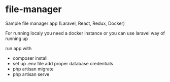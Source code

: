 # file-manager
Sample file manager app (Laravel, React, Redux, Docker)

For running localy you need a docker instance or you can use laravel way of running up

run app with
 - composer install
 - set up .env file add proper database credentials
 - php artisan migrate
 - php artisan serve
